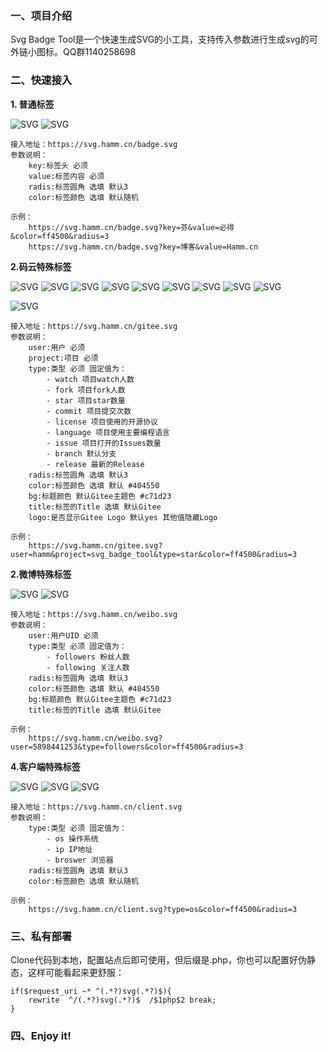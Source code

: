 
### 一、项目介绍

Svg Badge Tool是一个快速生成SVG的小工具，支持传入参数进行生成svg的可外链小图标。QQ群1140258698

### 二、快速接入

**1. 普通标签**

![SVG](https://svg.hamm.cn/badge.svg?key=芬&value=必得&color=ff4500&radius=3 "SVG") ![SVG](https://svg.hamm.cn/badge.svg?key=博客&value=Hamm.cn "SVG")

```
接入地址：https://svg.hamm.cn/badge.svg
参数说明：
    key:标签头 必须
    value:标签内容 必须
    radis:标签圆角 选填 默认3
    color:标签颜色 选填 默认随机

示例：
    https://svg.hamm.cn/badge.svg?key=芬&value=必得&color=ff4500&radius=3
    https://svg.hamm.cn/badge.svg?key=博客&value=Hamm.cn
```

**2.码云特殊标签**

![SVG](https://svg.hamm.cn/gitee.svg?user=hamm&project=svg_badge_tool&type=star "SVG") ![SVG](https://svg.hamm.cn/gitee.svg?user=hamm&project=svg_badge_tool&type=watch "SVG") ![SVG](https://svg.hamm.cn/gitee.svg?user=hamm&project=svg_badge_tool&type=fork "SVG") ![SVG](https://svg.hamm.cn/gitee.svg?user=hamm&project=svg_badge_tool&type=commit "SVG")
![SVG](https://svg.hamm.cn/gitee.svg?user=hamm&project=svg_badge_tool&type=language "SVG") ![SVG](https://svg.hamm.cn/gitee.svg?user=hamm&project=svg_badge_tool&type=license "SVG") ![SVG](https://svg.hamm.cn/gitee.svg?user=hamm&project=svg_badge_tool&type=issue "SVG") ![SVG](https://svg.hamm.cn/gitee.svg?user=hamm&project=svg_badge_tool&type=branch "SVG") ![SVG](https://svg.hamm.cn/gitee.svg?user=hamm&project=svg_badge_tool&type=release "SVG")

![SVG](https://svg.hamm.cn/gitee.svg?user=hamm&type=fans "SVG")

```
接入地址：https://svg.hamm.cn/gitee.svg
参数说明：
    user:用户 必须
    project:项目 必须
    type:类型 必须 固定值为：
        - watch 项目watch人数
        - fork 项目fork人数
        - star 项目star数量
        - commit 项目提交次数
        - license 项目使用的开源协议
        - language 项目使用主要编程语言
        - issue 项目打开的Issues数量
        - branch 默认分支
        - release 最新的Release
    radis:标签圆角 选填 默认3
    color:标签颜色 选填 默认 #404550
    bg:标题颜色 默认Gitee主题色 #c71d23
    title:标签的Title 选填 默认Gitee
    logo:是否显示Gitee Logo 默认yes 其他值隐藏Logo

示例：
    https://svg.hamm.cn/gitee.svg?user=hamm&project=svg_badge_tool&type=star&color=ff4500&radius=3
```

**2.微博特殊标签**

![SVG](https://svg.hamm.cn/weibo.svg?user=5898441253&type=followers "SVG") ![SVG](https://svg.hamm.cn/weibo.svg?user=5898441253&type=following "SVG")

```
接入地址：https://svg.hamm.cn/weibo.svg
参数说明：
    user:用户UID 必须
    type:类型 必须 固定值为：
        - followers 粉丝人数
        - following 关注人数
    radis:标签圆角 选填 默认3
    color:标签颜色 选填 默认 #404550
    bg:标题颜色 默认Gitee主题色 #c71d23
    title:标签的Title 选填 默认Gitee

示例：
    https://svg.hamm.cn/weibo.svg?user=5898441253&type=followers&color=ff4500&radius=3
```

**4.客户端特殊标签** 

![SVG](https://svg.hamm.cn/client.svg?type=os "SVG") ![SVG](https://svg.hamm.cn/client.svg?type=broswer "SVG") ![SVG](https://svg.hamm.cn/client.svg?type=ip "SVG")

```
接入地址：https://svg.hamm.cn/client.svg
参数说明：
    type:类型 必须 固定值为：
        - os 操作系统
        - ip IP地址
        - broswer 浏览器
    radis:标签圆角 选填 默认3
    color:标签颜色 选填 默认随机

示例：
    https://svg.hamm.cn/client.svg?type=os&color=ff4500&radius=3
```

<h3>三、私有部署</h3>

Clone代码到本地，配置站点后即可使用，但后缀是.php，你也可以配置好伪静态，这样可能看起来更舒服：

```
if($request_uri ~* ^(.*?)svg(.*?)$){
    rewrite  ^/(.*?)svg(.*?)$  /$1php$2 break;
}
```

<h3>四、Enjoy it!</h3>

















